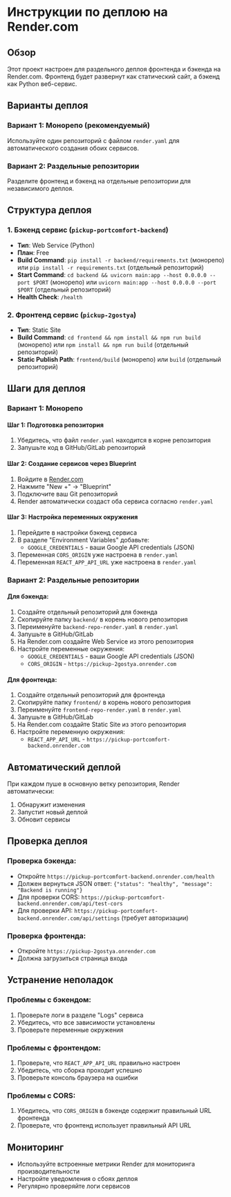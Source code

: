 # Инструкции по деплою на Render.com

## Обзор
Этот проект настроен для раздельного деплоя фронтенда и бэкенда на Render.com. Фронтенд будет развернут как статический сайт, а бэкенд как Python веб-сервис.

## Варианты деплоя

### Вариант 1: Монорепо (рекомендуемый)
Используйте один репозиторий с файлом `render.yaml` для автоматического создания обоих сервисов.

### Вариант 2: Раздельные репозитории
Разделите фронтенд и бэкенд на отдельные репозитории для независимого деплоя.

## Структура деплоя

### 1. Бэкенд сервис (`pickup-portcomfort-backend`)
- **Тип**: Web Service (Python)
- **План**: Free
- **Build Command**: `pip install -r backend/requirements.txt` (монорепо) или `pip install -r requirements.txt` (отдельный репозиторий)
- **Start Command**: `cd backend && uvicorn main:app --host 0.0.0.0 --port $PORT` (монорепо) или `uvicorn main:app --host 0.0.0.0 --port $PORT` (отдельный репозиторий)
- **Health Check**: `/health`

### 2. Фронтенд сервис (`pickup-2gostya`)
- **Тип**: Static Site
- **Build Command**: `cd frontend && npm install && npm run build` (монорепо) или `npm install && npm run build` (отдельный репозиторий)
- **Static Publish Path**: `frontend/build` (монорепо) или `build` (отдельный репозиторий)

## Шаги для деплоя

### Вариант 1: Монорепо

#### Шаг 1: Подготовка репозитория
1. Убедитесь, что файл `render.yaml` находится в корне репозитория
2. Запушьте код в GitHub/GitLab репозиторий

#### Шаг 2: Создание сервисов через Blueprint
1. Войдите в [Render.com](https://render.com)
2. Нажмите "New +" → "Blueprint"
3. Подключите ваш Git репозиторий
4. Render автоматически создаст оба сервиса согласно `render.yaml`

#### Шаг 3: Настройка переменных окружения
1. Перейдите в настройки бэкенд сервиса
2. В разделе "Environment Variables" добавьте:
   - `GOOGLE_CREDENTIALS` - ваши Google API credentials (JSON)
3. Переменная `CORS_ORIGIN` уже настроена в `render.yaml`
4. Переменная `REACT_APP_API_URL` уже настроена в `render.yaml`

### Вариант 2: Раздельные репозитории

#### Для бэкенда:
1. Создайте отдельный репозиторий для бэкенда
2. Скопируйте папку `backend/` в корень нового репозитория
3. Переименуйте `backend-repo-render.yaml` в `render.yaml`
4. Запушьте в GitHub/GitLab
5. На Render.com создайте Web Service из этого репозитория
6. Настройте переменные окружения:
   - `GOOGLE_CREDENTIALS` - ваши Google API credentials (JSON)
   - `CORS_ORIGIN` - `https://pickup-2gostya.onrender.com`

#### Для фронтенда:
1. Создайте отдельный репозиторий для фронтенда
2. Скопируйте папку `frontend/` в корень нового репозитория
3. Переименуйте `frontend-repo-render.yaml` в `render.yaml`
4. Запушьте в GitHub/GitLab
5. На Render.com создайте Static Site из этого репозитория
6. Настройте переменную окружения:
   - `REACT_APP_API_URL` - `https://pickup-portcomfort-backend.onrender.com`

## Автоматический деплой

При каждом пуше в основную ветку репозитория, Render автоматически:
1. Обнаружит изменения
2. Запустит новый деплой
3. Обновит сервисы

## Проверка деплоя

### Проверка бэкенда:
- Откройте `https://pickup-portcomfort-backend.onrender.com/health`
- Должен вернуться JSON ответ: `{"status": "healthy", "message": "Backend is running"}`
- Для проверки CORS: `https://pickup-portcomfort-backend.onrender.com/api/test-cors`
- Для проверки API: `https://pickup-portcomfort-backend.onrender.com/api/settings` (требует авторизации)

### Проверка фронтенда:
- Откройте `https://pickup-2gostya.onrender.com`
- Должна загрузиться страница входа

## Устранение неполадок

### Проблемы с бэкендом:
1. Проверьте логи в разделе "Logs" сервиса
2. Убедитесь, что все зависимости установлены
3. Проверьте переменные окружения

### Проблемы с фронтендом:
1. Проверьте, что `REACT_APP_API_URL` правильно настроен
2. Убедитесь, что сборка проходит успешно
3. Проверьте консоль браузера на ошибки

### Проблемы с CORS:
1. Убедитесь, что `CORS_ORIGIN` в бэкенде содержит правильный URL фронтенда
2. Проверьте, что фронтенд использует правильный API URL

## Мониторинг

- Используйте встроенные метрики Render для мониторинга производительности
- Настройте уведомления о сбоях деплоя
- Регулярно проверяйте логи сервисов 